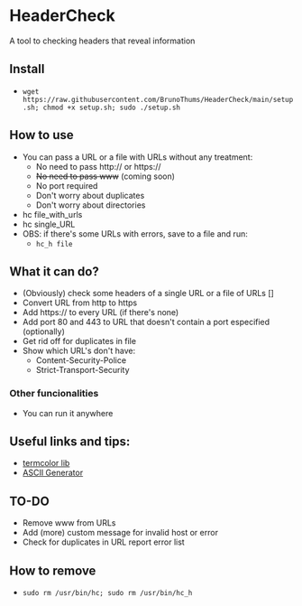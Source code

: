 # HeaderCheck
A tool to checking headers that reveal information

## Install
- `wget https://raw.githubusercontent.com/BrunoThums/HeaderCheck/main/setup.sh; chmod +x setup.sh; sudo ./setup.sh`
<!-- É possível mudar essa instalação. Baixe a ferramenta no linux/kali, dê permissão de execução para o setup.sh e faça o commit. Assim dará pra mudar para:
git clone https://github.com/BrunoThums/SSLVerifier.git; sudo SSLVerifier/setup.sh 
Só precisa ajustar o "local" do script, dentro dele. Porque senão ele não consegue se apagar
-->
## How to use
- You can pass a URL or a file with URLs without any treatment:
  - No need to pass http:// or https://
  - ~~No need to pass www~~ (coming soon)
  - No port required
  - Don't worry about duplicates
  - Don't worry about directories
- hc file_with_urls
- hc single_URL
- OBS: if there's some URLs with errors, save to a file and run:
  - `hc_h file`

## What it can do?
- (Obviously) check some headers of a single URL or a file of URLs []
- Convert URL from http to https
- Add https:// to every URL (if there's none)
- Add port 80 and 443 to URL that doesn't contain a port especified (optionally)
- Get rid off for duplicates in file
- Show which URL's don't have:
  - Content-Security-Police
  - Strict-Transport-Security

### Other funcionalities
- You can run it anywhere
<!-- - Automatically check if sslscan is installed and. If not, then install -->

## Useful links and tips:
- [termcolor lib]([url](https://pypi.org/project/termcolor/))
- [ASCII Generator]([url](https://patorjk.com/software/taag/))

## TO-DO
- Remove www from URLs
- Add (more) custom message for invalid host or error
- Check for duplicates in URL report error list

## How to remove
- `sudo rm /usr/bin/hc; sudo rm /usr/bin/hc_h`


